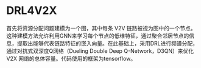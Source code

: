 # DRL4V2X
首先将资源分配问题建模为一个图，其中每条 V2V 链路被视为图中的一个节点。这种建模方法允许利用GNN来学习每个节点的低维特征，通过聚合邻居节点的信息，提取出能够代表链路特征的嵌入向量。在此基础上，采用DRL进行频谱分配，通过对抗式双深度Q网络（Dueling Double Deep Q-Network，D3QN）来优化 V2X 网络的总体容量。代码使用的框架为tensorflow。
